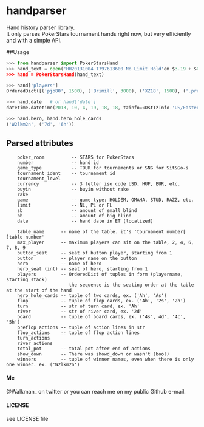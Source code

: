 handparser
==========

Hand history parser library.  
It only parses PokerStars tournament hands right now, but very efficiently and with a simple API.

##Usage

```python
>>> from handparser import PokerStarsHand
>>> hand_text = open('HH20131004 T797613600 No Limit Hold'em $3.19 + $0.31').read()
>>> hand = PokerStarsHand(hand_text)

>>> hand['players']
OrderedDict([('pjo80', 1500), ('Brimill', 3000), ('XZ18', 1500), ('.prestige.U$', 3000), ('schnetzger', 1500), ('W2lkm2n', 3000), ('sednanref', 1500), ('daoudi007708', 1500), ('IPODpoker88', 3000)])

>>> hand.date	# or hand['date']
datetime.datetime(2013, 10, 4, 19, 18, 18, tzinfo=<DstTzInfo 'US/Eastern' EDT-1 day, 20:00:00 DST>)

>>> hand.hero, hand.hero_hole_cards
('W2lkm2n', ('7d', '6h'))

```
## Parsed attributes
        poker_room          -- STARS for PokerStars
        number              -- hand id
        game_type           -- TOUR for tournaments or SNG for Sit&Go-s
        tournament_ident    -- tournament id
        tournament_level
        currency            -- 3 letter iso code USD, HUF, EUR, etc.
        buyin               -- buyin without rake
        rake
        game                -- game type: HOLDEM, OMAHA, STUD, RAZZ, etc.
        limit               -- NL, PL or FL
        sb                  -- amount of small blind
        bb                  -- amount of big blind
        date                -- hand date in ET (localized)

        table_name      -- name of the table. it's 'tournament number[ ]table number'
        max_player      -- maximum players can sit on the table, 2, 4, 6, 7, 8, 9
        button_seat     -- seat of button player, starting from 1
        button          -- player name on the button
        hero            -- name of hero
        hero_seat (int) -- seat of hero, starting from 1
        players         -- OrderedDict of tuples in form (playername, starting_stack)
                           the sequence is the seating order at the table at the start of the hand
        hero_hole_cards -- tuple of two cards, ex. ('Ah', 'As')
        flop            -- tuple of flop cards, ex. ('Ah', '2s', '2h')
        turn            -- str of turn card, ex. 'Ah'
        river           -- str of river card, ex. '2d'
        board           -- tuple of board cards, ex. ('4s', 4d', '4c', '5h')
        preflop actions -- tuple of action lines in str
        flop_actions    -- tuple of flop action lines
        turn_actions
        river_actions
        total_pot       -- total pot after end of actions
        show_down       -- There was showd_down or wasn't (bool)
        winners         -- tuple of winner names, even when there is only one winner. ex. ('W2lkm2n')

#### Me
@Walkman_ on twitter or you can reach me on my public Github e-mail.


#### LICENSE

see LICENSE file
